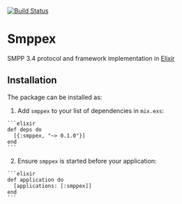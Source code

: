 [![Build Status](https://travis-ci.org/savonarola/smppex.svg?branch=master)](https://travis-ci.org/savonarola/smppex)

# Smppex

SMPP 3.4 protocol and framework implementation in [Elixir](http://elixir-lang.org)

## Installation

The package can be installed as:

  1. Add `smppex` to your list of dependencies in `mix.exs`:

    ```elixir
    def deps do
      [{:smppex, "~> 0.1.0"}]
    end
    ```

  2. Ensure `smppex` is started before your application:

    ```elixir
    def application do
      [applications: [:smppex]]
    end
    ```

